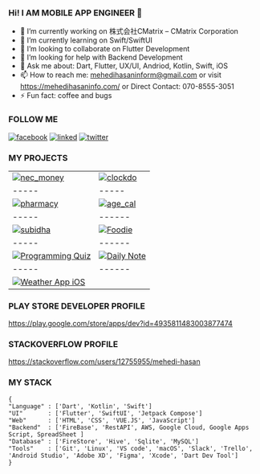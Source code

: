 ### Hi! I AM MOBILE APP ENGINEER 👋


- 🔭 I’m currently working on 株式会社CMatrix – CMatrix Corporation
- 🌱 I’m currently learning on Swift/SwiftUI
- 👯 I’m looking to collaborate on Flutter Development
- 🤔 I’m looking for help with Backend Development
- 💬 Ask me about: Dart, Flutter, UX/UI, Andriod, Kotlin, Swift, iOS
- 📫 How to reach me: mehedihasaninform@gmail.com or visit https://mehedihasaninfo.com/ or Direct Contact: 070-8555-3051
- ⚡ Fun fact: coffee and bugs

### FOLLOW ME

[![facebook](https://user-images.githubusercontent.com/29401466/87295335-d7e8aa80-c526-11ea-99be-ca20ba013a85.png)](https://web.facebook.com/jpmehedi/)
[![linked](https://user-images.githubusercontent.com/29401466/87295135-935d0f00-c526-11ea-8f5a-208be1bd116d.png)](https://www.linkedin.com/in/jpmehedi/)
[![twitter](https://user-images.githubusercontent.com/29401466/87295693-62310e80-c527-11ea-8953-f2bc8a81f622.png)](https://twitter.com/jpmehedi/)

### MY PROJECTS
| | | 
|--------|-----|
|[![nec_money](https://user-images.githubusercontent.com/29401466/158042607-47171f04-512a-4a09-969f-064e920d5b86.png)](https://apps.apple.com/us/app/nec-money/id1476959641)| [![clockdo](https://user-images.githubusercontent.com/29401466/158042626-614bf7cd-0b05-465b-8a9e-3da92c3a19b4.png)](https://play.google.com/store/apps/details?id=com.augnitive.todo)|
|-----|-----|
[![pharmacy](https://user-images.githubusercontent.com/29401466/158042651-f11a65b1-ba33-433a-94ed-bdf427bcb033.png)](https://play.google.com/store/apps/details?id=com.subidhabd.pharmacy)|[![age_cal](https://user-images.githubusercontent.com/29401466/158042662-eaaa2e88-774b-46db-8f2e-abafbc00dd05.png)](https://play.google.com/store/apps/details?id=com.mehedihasaninfo.age_calculator)|
|-----|------|
[![subidha](https://user-images.githubusercontent.com/29401466/158042640-c33ece30-0ee2-4f27-8ef0-b61219ee2d24.png)](https://play.google.com/store/apps/details?id=com.subidhabd.customerapp)|[![Foodie](https://github.com/jpmehedi/jpmehedi/assets/29401466/ecf1a868-d8e6-4828-9898-6fd6218fefa6)](https://play.google.com/store/apps/details?id=com.mehedihasaninfo.foodie)|
|-----|------|
[![Programming Quiz](https://github.com/jpmehedi/jpmehedi/assets/29401466/e6121c0e-6e39-400d-8957-0d49fbbd9787)](https://play.google.com/store/apps/details?id=com.interview.quiz_app)|[![Daily Note](https://github.com/jpmehedi/solutionspain/assets/29401466/3563645c-b95f-4fb3-a29e-1e82d6c53bb0)](https://github.com/jpmehedi/daily_notes)|
|-----|------|
[![Weather App iOS](https://github.com/jpmehedi/bdfoodrecepie/assets/29401466/aa30bdcc-f6dc-428f-a9ae-9bf5b40affcb)](https://github.com/jpmehedi/weather_app_ios)|



### PLAY STORE DEVELOPER PROFILE 
https://play.google.com/store/apps/dev?id=4935811483003877474

### STACKOVERFLOW PROFILE
https://stackoverflow.com/users/12755955/mehedi-hasan
### MY STACK

``` Dart, Kotlin & Swift
{
"Language" : ['Dart', 'Kotlin', 'Swift']
"UI"       : ['Flutter', 'SwiftUI', 'Jetpack Compose']
"Web"      : ['HTML', 'CSS', 'VUE.JS', 'JavaScript']
"Backend"  : ['FireBase', 'RestAPI', AWS, Google Cloud, Google Apps Script, SpreadSheet ]
"Database" : ['FireStore', 'Hive', 'Sqlite', 'MySQL']
"Tools"    : ['Git', 'Linux', 'VS code', 'macOS', 'Slack', 'Trello', 'Android Studio', 'Adobe XD', 'Figma', 'Xcode', 'Dart Dev Tool']
}

```


